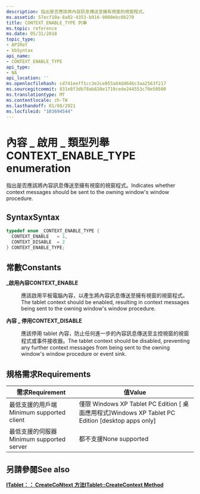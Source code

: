 ```yaml
---
description: 指出是否應該將內容訊息傳送至擁有視窗的視窗程式。
ms.assetid: 57ecf10a-8a02-4353-b916-9080ebc0b270
title: CONTEXT_ENABLE_TYPE 列舉
ms.topic: reference
ms.date: 05/31/2018
topic_type:
- APIRef
- kbSyntax
api_name:
- CONTEXT_ENABLE_TYPE
api_type:
- NA
api_location: ''
ms.openlocfilehash: cd741eeff1cc3e2ce055a84dd646c3aa2563f217
ms.sourcegitcommit: 831e8f3db78ab820e1710cede244553c70e50500
ms.translationtype: MT
ms.contentlocale: zh-TW
ms.lasthandoff: 01/08/2021
ms.locfileid: "103694544"
---
```

# <a name="context_enable_type-enumeration"></a><span data-ttu-id="f5ba1-103">內容 \_ 啟用 \_ 類型列舉</span><span class="sxs-lookup"><span data-stu-id="f5ba1-103">CONTEXT\_ENABLE\_TYPE enumeration</span></span>

<span data-ttu-id="f5ba1-104">指出是否應該將內容訊息傳送至擁有視窗的視窗程式。</span><span class="sxs-lookup"><span data-stu-id="f5ba1-104">Indicates whether context messages should be sent to the owning window's window procedure.</span></span>

## <a name="syntax"></a><span data-ttu-id="f5ba1-105">Syntax</span><span class="sxs-lookup"><span data-stu-id="f5ba1-105">Syntax</span></span>


```C++
typedef enum _CONTEXT_ENABLE_TYPE { 
  CONTEXT_ENABLE   = 1,
  CONTEXT_DISABLE  = 2
} CONTEXT_ENABLE_TYPE;
```



## <a name="constants"></a><span data-ttu-id="f5ba1-106">常數</span><span class="sxs-lookup"><span data-stu-id="f5ba1-106">Constants</span></span>

<dl> <dt>

<span data-ttu-id="f5ba1-107"><span id="CONTEXT_ENABLE"></span><span id="context_enable"></span>**\_啟用內容**</span><span class="sxs-lookup"><span data-stu-id="f5ba1-107"><span id="CONTEXT_ENABLE"></span><span id="context_enable"></span>**CONTEXT\_ENABLE**</span></span>
</dt> <dd>

<span data-ttu-id="f5ba1-108">應該啟用平板電腦內容，以產生將內容訊息傳送至擁有視窗的視窗程式。</span><span class="sxs-lookup"><span data-stu-id="f5ba1-108">The tablet context should be enabled, resulting in context messages being sent to the owning window's window procedure.</span></span>

</dd> <dt>

<span data-ttu-id="f5ba1-109"><span id="CONTEXT_DISABLE"></span><span id="context_disable"></span>**內容 \_ 停用**</span><span class="sxs-lookup"><span data-stu-id="f5ba1-109"><span id="CONTEXT_DISABLE"></span><span id="context_disable"></span>**CONTEXT\_DISABLE**</span></span>
</dt> <dd>

<span data-ttu-id="f5ba1-110">應該停用 tablet 內容，防止任何進一步的內容訊息傳送至主控視窗的視窗程式或事件接收器。</span><span class="sxs-lookup"><span data-stu-id="f5ba1-110">The tablet context should be disabled, preventing any further context messages from being sent to the owning window's window procedure or event sink.</span></span>

</dd> </dl>

## <a name="requirements"></a><span data-ttu-id="f5ba1-111">規格需求</span><span class="sxs-lookup"><span data-stu-id="f5ba1-111">Requirements</span></span>



| <span data-ttu-id="f5ba1-112">需求</span><span class="sxs-lookup"><span data-stu-id="f5ba1-112">Requirement</span></span> | <span data-ttu-id="f5ba1-113">值</span><span class="sxs-lookup"><span data-stu-id="f5ba1-113">Value</span></span> |
|-------------------------------------|---------------------------------------------------------------|
| <span data-ttu-id="f5ba1-114">最低支援的用戶端</span><span class="sxs-lookup"><span data-stu-id="f5ba1-114">Minimum supported client</span></span><br/> | <span data-ttu-id="f5ba1-115">僅限 Windows XP Tablet PC Edition \[ 桌面應用程式\]</span><span class="sxs-lookup"><span data-stu-id="f5ba1-115">Windows XP Tablet PC Edition \[desktop apps only\]</span></span><br/> |
| <span data-ttu-id="f5ba1-116">最低支援的伺服器</span><span class="sxs-lookup"><span data-stu-id="f5ba1-116">Minimum supported server</span></span><br/> | <span data-ttu-id="f5ba1-117">都不支援</span><span class="sxs-lookup"><span data-stu-id="f5ba1-117">None supported</span></span><br/>                                     |



## <a name="see-also"></a><span data-ttu-id="f5ba1-118">另請參閱</span><span class="sxs-lookup"><span data-stu-id="f5ba1-118">See also</span></span>

<dl> <dt>

[<span data-ttu-id="f5ba1-119">**ITablet：： CreateCoNtext 方法**</span><span class="sxs-lookup"><span data-stu-id="f5ba1-119">**ITablet::CreateContext Method**</span></span>](itablet-createcontext.md)
</dt> </dl>

 

 




